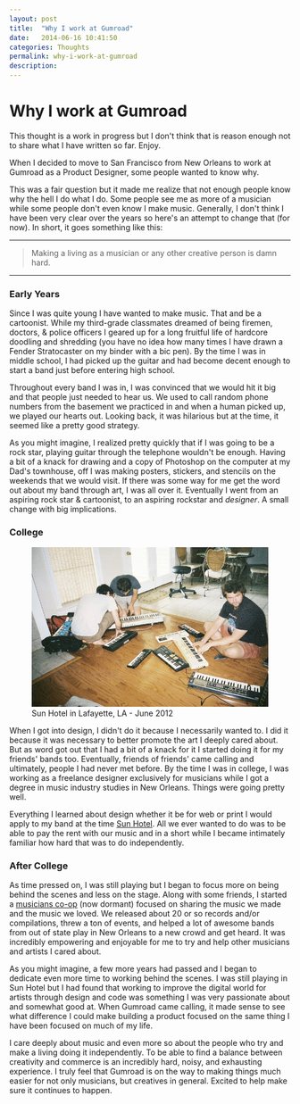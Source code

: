 ```yaml
---
layout: post
title:  "Why I work at Gumroad"
date:   2014-06-16 10:41:50
categories: Thoughts
permalink: why-i-work-at-gumroad
description: 
---
```


Why I work at Gumroad
==========

<aside>
  <p>This thought is a work in progress but I don't think that is reason enough not to share what I have written so far. Enjoy.</p>
</aside>

When I decided to move to San Francisco from New Orleans to work at Gumroad as a Product Designer, some people wanted to know why. 

This was a fair question but it made me realize that not enough people know why the hell I do what I do. Some people see me as more of a musician while some people don't even know I make music. Generally, I don't think I have been very clear over the years so here's an attempt to change that (for now). In short, it goes something like this:

* * *

> Making a living as a musician or any other creative person is damn hard.

* * *

### Early Years ###

Since I was quite young I have wanted to make music. That and be a cartoonist. While my third-grade classmates dreamed of being firemen, doctors, & police officers I geared up for a long fruitful life of hardcore doodling and shredding (you have no idea how many times I have drawn a Fender Stratocaster on my binder with a bic pen).
By the time I was in middle school, I had picked up the guitar and had become decent enough to start a band just before entering high school.

Throughout every band I was in, I was convinced that we would hit it big and that people just needed to hear us. We used to call random phone numbers from the basement we practiced in and when a human picked up, we played our hearts out. Looking back, it was hilarious but at the time, it seemed like a pretty good strategy. 

As you might imagine, I realized pretty quickly that if I was going to be a rock star, playing guitar through the telephone wouldn't be enough. Having a bit of a knack for drawing and a copy of Photoshop on the computer at my Dad's townhouse, off I was making posters, stickers, and stencils on the weekends that we would visit. If there was some way for me get the word out about my band through art, I was all over it. Eventually I went from an aspiring rock star & cartoonist, to an aspiring rockstar and *designer*. A small change with big implications.

### College ###

<figure>
  <img src="/img/posts/sunhotel.jpg" alt="Sun Hotel">
  <figcaption>Sun Hotel in Lafayette, LA - June 2012 </figcaption>
</figure>

When I got into design, I didn't do it because I necessarily wanted to. I did it because it was necessary to better promote the art I deeply cared about. But as word got out that I had a bit of a knack for it I started doing it for my friends' bands too. Eventually, friends of friends' came calling and ultimately, people I had never met before. By the time I was in college, I was working as a freelance designer exclusively for musicians while I got a degree in music industry studies in New Orleans. Things were going pretty well.

Everything I learned about design whether it be for web or print I would apply to my band at the time [Sun Hotel](http://wwww.sunhotelsounds.com). All we ever wanted to do was to be able to pay the rent with our music and in a short while I became intimately familiar how hard that was to do independently. 

### After College ###

As time pressed on, I was still playing but I began to focus more on being behind the scenes and less on the stage. Along with some friends, I started a [musicians co-op](http://www.chinquapinrecords.com) (now dormant) focused on sharing the music we made and the music we loved. We released about 20 or so records and/or compilations, threw a ton of events, and helped a lot of awesome bands from out of state play in New Orleans to a new crowd and get heard. It was incredibly empowering and enjoyable for me to try and help other musicians and artists I cared about.

As you might imagine, a few more years had passed and I began to dedicate even more time to working behind the scenes. I was still playing in Sun Hotel but I had found that working to improve the digital world for artists through design and code was something I was very passionate about and somewhat good at. When Gumroad came calling, it made sense to see what difference I could make building a product focused on the same thing I have been focused on much of my life.

I care deeply about music and even more so about the people who try and make a living doing it independently. To be able to find a balance between creativity and commerce is an incredibly hard, noisy, and exhausting experience. I truly feel that Gumroad is on the way to making things much easier for not only musicians, but creatives in general. Excited to help make sure it continues to happen.

